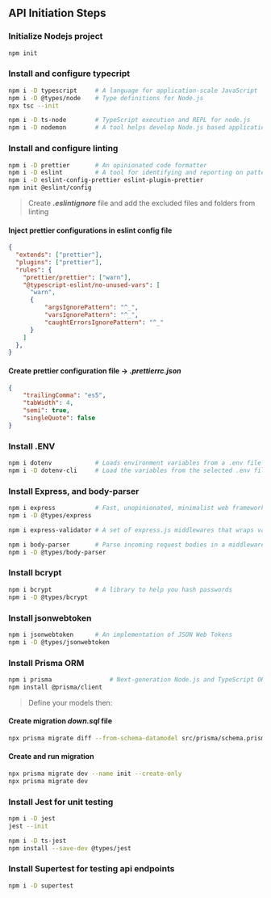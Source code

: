 ## API Initiation Steps

### Initialize Nodejs project

``` bash
npm init
```

### Install and configure typecript

``` bash
npm i -D typescript     # A language for application-scale JavaScript
npm i -D @types/node    # Type definitions for Node.js
npx tsc --init          

npm i -D ts-node        # TypeScript execution and REPL for node.js
npm i -D nodemon        # A tool helps develop Node.js based applications
```

### Install and configure linting
``` bash
npm i -D prettier       # An opinionated code formatter
npm i -D eslint         # A tool for identifying and reporting on patterns found in ECMAScript
npm i -D eslint-config-prettier eslint-plugin-prettier
npm init @eslint/config
```

> Create ***.eslintignore*** file and add the excluded files and folders from linting

#### Inject prettier configurations in eslint config file
``` json
{
  "extends": ["prettier"],
  "plugins": ["prettier"],
  "rules": {
    "prettier/prettier": ["warn"],
    "@typescript-eslint/no-unused-vars": [
      "warn",
      {
          "argsIgnorePattern": "^_",
          "varsIgnorePattern": "^_",
          "caughtErrorsIgnorePattern": "^_"
      }
    ]
  },
}
```

#### Create prettier configuration file -> ***.prettierrc.json***
``` json
{
    "trailingComma": "es5",
    "tabWidth": 4,
    "semi": true,
    "singleQuote": false
}
```

### Install .ENV
``` bash
npm i dotenv            # Loads environment variables from a .env file into process.env
npm i -D dotenv-cli     # Load the variables from the selected .env file in working directory
```

### Install Express, and body-parser
``` bash
npm i express           # Fast, unopinionated, minimalist web framework for node
npm i -D @types/express

npm i express-validator # A set of express.js middlewares that wraps validator

npm i body-parser       # Parse incoming request bodies in a middleware before your handlers
npm i -D @types/body-parser
```

### Install bcrypt
```bash
npm i bcrypt            # A library to help you hash passwords
npm i -D @types/bcrypt
```

### Install jsonwebtoken
```bash
npm i jsonwebtoken      # An implementation of JSON Web Tokens
npm i -D @types/jsonwebtoken
```

### Install Prisma ORM
``` bash
npm i prisma                # Next-generation Node.js and TypeScript ORM
npm install @prisma/client
```

> Define your models then:

#### Create migration *down.sql* file
``` bash
npx prisma migrate diff --from-schema-datamodel src/prisma/schema.prisma --to-schema-datasource src/prisma/schema.prisma --script > down.sql
```

#### Create and run migration
``` bash
npx prisma migrate dev --name init --create-only
npx prisma migrate dev
```

### Install Jest for unit testing
``` bash
npm i -D jest
jest --init

npm i -D ts-jest
npm install --save-dev @types/jest
```

### Install Supertest for testing api endpoints
``` bash
npm i -D supertest
```